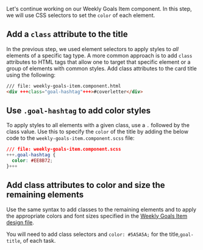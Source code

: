 Let's continue working on our Weekly Goals Item component. In this step, we will use CSS selectors to set the `color` of each element. 

## Add a `class` attribute to the title

In the previous step, we used element selectors to apply styles to *all* elements of a specific tag type. A more common approach is to add `class` attributes to HTML tags that allow one to target that specific element or a group of elements with common styles. Add class attributes to the card title using the following:

```html
/// file: weekly-goals-item.component.html
<div +++class="goal-hashtag"+++>#coverletter</div>
```

## Use `.goal-hashtag` to add color styles

To apply styles to all elements with a given class, use a `.` followed by the class value. Use this to specify the `color` of the title by adding the below code to the `weekly-goals-item.component.scss` file:

```css
/// file: weekly-goals-item.component.scss
+++.goal-hashtag {
  color: #EE8B72;
}+++
```

## Add class attributes to color and size the remaining elements

Use the same syntax to add classes to the remaining elements and to apply the appropriate colors and font sizes specified in the 
<a href="https://www.figma.com/design/EcsVaVYa8ecIg5J2GJAFA6WH/Compass-for-Causeway?node-id=26836-796&t=u8f50eszGsPIydu0-4)">Weekly Goals Item design file</a>.

You will need to add class selectors and `color: #5A5A5A;` for the title,`goal-title`, of each task.
